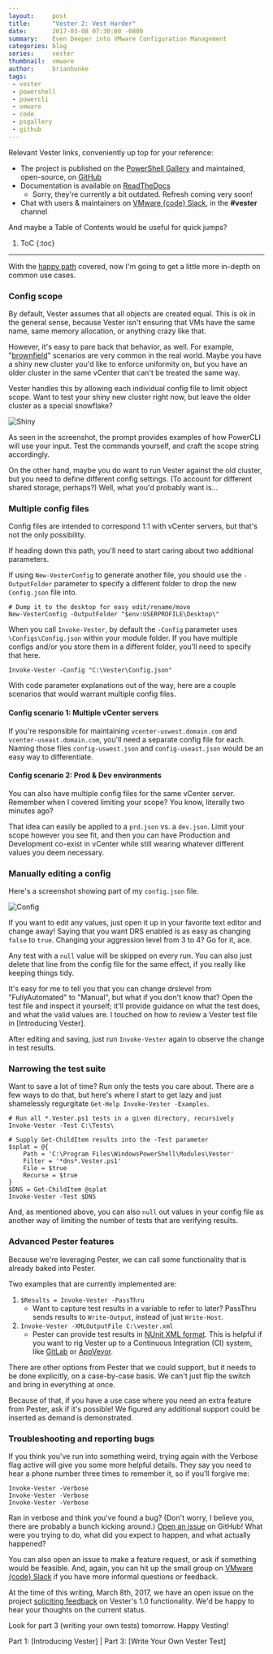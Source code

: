 ```yaml
---
layout:     post
title:      "Vester 2: Vest Harder"
date:       2017-03-08 07:30:00 -0800
summary:    Even Deeper into VMware Configuration Management
categories: blog
series:     vester
thumbnail:  vmware
author:     brianbunke
tags:
 - vester
 - powershell
 - powercli
 - vmware
 - code
 - psgallery
 - github
---
```


Relevant Vester links, conveniently up top for your reference:
- The project is published on the [PowerShell Gallery] and maintained, open-source, on [GitHub]
- Documentation is available on [ReadTheDocs]
  - Sorry, they're currently a bit outdated. Refresh coming very soon!
- Chat with users & maintainers on [VMware {code} Slack], in the **#vester** channel

And maybe a Table of Contents would be useful for quick jumps?
1. ToC
{:toc}

---

With the [happy path] covered, now I'm going to get a little more in-depth on common use cases.

### Config scope

By default, Vester assumes that all objects are created equal. This is ok in the general sense, because Vester isn't ensuring that VMs have the same name, same memory allocation, or anything crazy like that.

However, it's easy to pare back that behavior, as well. For example, "[brownfield]" scenarios are very common in the real world. Maybe you have a shiny new cluster you'd like to enforce uniformity on, but you have an older cluster in the same vCenter that can't be treated the same way.

Vester handles this by allowing each individual config file to limit object scope. Want to test your shiny new cluster right now, but leave the older cluster as a special snowflake?

![Shiny](/images/shinycluster.png)

As seen in the screenshot, the prompt provides examples of how PowerCLI will use your input. Test the commands yourself, and craft the scope string accordingly.

On the other hand, maybe you do want to run Vester against the old cluster, but you need to define different config settings. (To account for different shared storage, perhaps?) Well, what you'd probably want is...

### Multiple config files

Config files are intended to correspond 1:1 with vCenter servers, but that's not the only possibility.

If heading down this path, you'll need to start caring about two additional parameters.

If using `New-VesterConfig` to generate another file, you should use the `-OutputFolder` parameter to specify a different folder to drop the new `Config.json` file into.

```posh
# Dump it to the desktop for easy edit/rename/move
New-VesterConfig -OutputFolder "$env:USERPROFILE\Desktop\"
```

When you call `Invoke-Vester`, by default the `-Config` parameter uses `\Configs\Config.json` within your module folder. If you have multiple configs and/or you store them in a different folder, you'll need to specify that here.

```posh
Invoke-Vester -Config "C:\Vester\Config.json"
```

With code parameter explanations out of the way, here are a couple scenarios that would warrant multiple config files.

#### Config scenario 1: Multiple vCenter servers

If you're responsible for maintaining `vcenter-uswest.domain.com` and `vcenter-useast.domain.com`, you'll need a separate config file for each. Naming those files `config-uswest.json` and `config-useast.json` would be an easy way to differentiate.

#### Config scenario 2: Prod & Dev environments

You can also have multiple config files for the same vCenter server. Remember when I covered limiting your scope? You know, literally two minutes ago?

That idea can easily be applied to a `prd.json` vs. a `dev.json`. Limit your scope however you see fit, and then you can have Production and Development co-exist in vCenter while still wearing whatever different values you deem necessary.

### Manually editing a config

Here's a screenshot showing part of my `config.json` file.

![Config](/images/vesterconfig.png)

If you want to edit any values, just open it up in your favorite text editor and change away! Saying that you want DRS enabled is as easy as changing `false` to `true`. Changing your aggression level from 3 to 4? Go for it, ace.

Any test with a `null` value will be skipped on every run. You can also just delete that line from the config file for the same effect, if you really like keeping things tidy.

It's easy for me to tell you that you can change drslevel from "FullyAutomated" to "Manual", but what if you don't know that? Open the test file and inspect it yourself; it'll provide guidance on what the test does, and what the valid values are. I touched on how to review a Vester test file in [Introducing Vester].

After editing and saving, just run `Invoke-Vester` again to observe the change in test results.

### Narrowing the test suite

Want to save a lot of time? Run only the tests you care about. There are a few ways to do that, but here's where I start to get lazy and just shamelessly regurgitate `Get-Help Invoke-Vester -Examples`.

```posh
# Run all *.Vester.ps1 tests in a given directory, recursively
Invoke-Vester -Test C:\Tests\

# Supply Get-ChildItem results into the -Test parameter
$splat = @{
    Path = 'C:\Program Files\WindowsPowerShell\Modules\Vester'
    Filter = '*dns*.Vester.ps1'
    File = $true
    Recurse = $true
}
$DNS = Get-ChildItem @splat
Invoke-Vester -Test $DNS
```

And, as mentioned above, you can also `null` out values in your config file as another way of limiting the number of tests that are verifying results.

### Advanced Pester features

Because we're leveraging Pester, we can call some functionality that is already baked into Pester.

Two examples that are currently implemented are:

1. `$Results = Invoke-Vester -PassThru`
    - Want to capture test results in a variable to refer to later? PassThru sends results to `Write-Output`, instead of just `Write-Host`.
2. `Invoke-Vester -XMLOutputFile C:\vester.xml`
    - Pester can provide test results in [NUnit XML format]. This is helpful if you want to rig Vester up to a Continuous Integration (CI) system, like [GitLab] or [AppVeyor].

There are other options from Pester that we could support, but it needs to be done explicitly, on a case-by-case basis. We can't just flip the switch and bring in everything at once.

Because of that, if you have a use case where you need an extra feature from Pester, ask if it's possible! We figured any additional support could be inserted as demand is demonstrated.

### Troubleshooting and reporting bugs

If you think you've run into something weird, trying again with the Verbose flag active will give you some more helpful details. They say you need to hear a phone number three times to remember it, so if you'll forgive me:

```posh
Invoke-Vester -Verbose
Invoke-Vester -Verbose
Invoke-Vester -Verbose
```

Ran in verbose and think you've found a bug? (Don't worry, I believe you, there are probably a bunch kicking around.) [Open an issue] on GitHub! What were you trying to do, what did you expect to happen, and what actually happened?

You can also open an issue to make a feature request, or ask if something would be feasible. And, again, you can hit up the small group on [VMware {code} Slack] if you have more informal questions or feedback.

At the time of this writing, March 8th, 2017, we have an open issue on the project [soliciting feedback] on Vester's 1.0 functionality. We'd be happy to hear your thoughts on the current status.

Look for part 3 (writing your own tests) tomorrow. Happy Vesting!

Part 1: [Introducing Vester] | Part 3: [Write Your Own Vester Test]



[PowerShell Gallery]: https://www.powershellgallery.com/packages/Vester
[GitHub]: https://github.com/WahlNetwork/Vester
[ReadTheDocs]: http://vester.readthedocs.io/en/latest/index.html
[VMware {code} Slack]: https://code.vmware.com/join
[happy path]: https://en.wikipedia.org/wiki/Happy_path
[brownfield]: https://en.wikipedia.org/wiki/Brownfield_(software_development)
[NUnit XML format]: https://github.com/pester/Pester/wiki/Showing-Test-Results-in-CI-%28TeamCity%2C-AppVeyor%29
[GitLab]: https://gitlab.com
[AppVeyor]: https://www.appveyor.com
[Open an issue]: https://github.com/WahlNetwork/Vester/issues
[soliciting feedback]: https://github.com/WahlNetwork/Vester/issues/91
